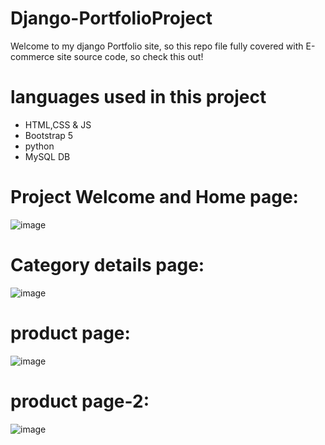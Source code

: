 # Django-PortfolioProject
Welcome to my django Portfolio site, so this repo file fully covered with E-commerce site source code, so check this out!
# languages used in this project
- HTML,CSS & JS 
- Bootstrap 5
- python
- MySQL DB

# Project Welcome and Home page:
![image](https://github.com/hariz723/Django_PortfolioProject/assets/110483479/b796ac7e-c06e-4fa7-8bad-6c9f2f47abc1)
# Category details page:
![image](https://github.com/hariz723/Django_PortfolioProject/assets/110483479/aae9e5d9-a65e-477d-8442-fa40242146e6)
# product page:
![image](https://github.com/hariz723/Django_PortfolioProject/assets/110483479/35b9aade-d1b4-4877-a35f-83f095ea34c6)
# product page-2:
![image](https://github.com/hariz723/Django_PortfolioProject/assets/110483479/c73cbd9a-a8bc-48a8-8aca-3e5cdaaab3ff)


